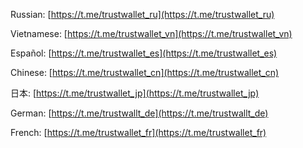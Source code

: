 Russian: [https://t.me/trustwallet_ru](https://t.me/trustwallet_ru)

Vietnamese: [https://t.me/trustwallet_vn](https://t.me/trustwallet_vn)

Español: [https://t.me/trustwallet_es](https://t.me/trustwallet_es)

Chinese: [https://t.me/trustwallet_cn](https://t.me/trustwallet_cn)

日本: [https://t.me/trustwallet_jp](https://t.me/trustwallet_jp)

German: [https://t.me/trustwallt_de](https://t.me/trustwallt_de)

French: [https://t.me/trustwallet_fr](https://t.me/trustwallet_fr)
